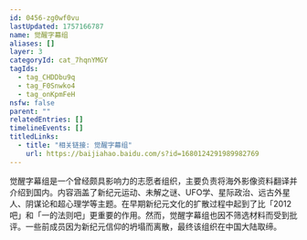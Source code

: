 ```yaml
---
id: 0456-zg0wf0vu
lastUpdated: 1757166787
name: 觉醒字幕组
aliases: []
layer: 3
categoryId: cat_7hqnYMGY
tagIds:
  - tag_CHDDbu9q
  - tag_F0Snwko4
  - tag_onKpmFeH
nsfw: false
parent: ""
relatedEntries: []
timelineEvents: []
titledLinks:
  - title: "相关链接: 觉醒字幕组"
    url: https://baijiahao.baidu.com/s?id=1680124291989982769
---
```


觉醒字幕组是一个曾经颇具影响力的志愿者组织，主要负责将海外影像资料翻译并介绍到国内。内容涵盖了新纪元运动、未解之谜、UFO学、星际政治、远古外星人、阴谋论和超心理学等主题。在早期新纪元文化的扩散过程中起到了比「2012吧」和「一的法则吧」更重要的作用。然而，觉醒字幕组也因不筛选材料而受到批评。一些前成员因为新纪元信仰的坍塌而离散，最终该组织在中国大陆取缔。